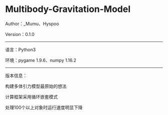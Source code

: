 # Multibody-Gravitation-Model

Author：_Mumu、Hyspoo

Version：0.1.0

***

语言：Python3

环境：pygame 1.9.6、numpy 1.16.2

***

版本信息：

构建多体引力模型最原始的想法

计算框架采用循环嵌套模式

处理100个以上对象时运行速度明显下降
